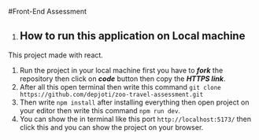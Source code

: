 #Front-End Assessment
1. ## How to run this application on Local machine
This project made with react.

1. Run the project in your local machine first you have to ***fork*** the repository then click on ***code*** button then copy the ***HTTPS link***.
2. After all this open terminal then write this command  ```git clone https://github.com/depjoti/zoo-travel-assessment.git```
3. Then write ```npm install``` after installing everything then open project on your editor then write this command ```npm run dev```.
4. You can show the in terminal like this port ```http://localhost:5173/``` then click this and you can show the project on your browser.